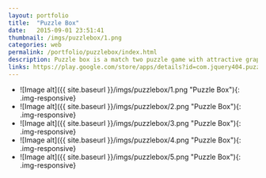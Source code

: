 ```yaml
---
layout: portfolio
title:  "Puzzle Box"
date:   2015-09-01 23:51:41
thumbnail: /imgs/puzzlebox/1.png
categories: web
permalink: /portfolio/puzzlebox/index.html
description: Puzzle box is a match two puzzle game with attractive graphics and art work. Mix and match your way with some cute tiny monster and make them your little friends! Get ready to lost in this puzzle box. Real classic in the world of puzzles. Match up the monster as fast as you can and unlock all mystic levels on your way.
links: https://play.google.com/store/apps/details?id=com.jquery404.puzzlebox
---
```


- ![Image alt]({{ site.baseurl }}/imgs/puzzlebox/1.png "Puzzle Box"){: .img-responsive}
- ![Image alt]({{ site.baseurl }}/imgs/puzzlebox/2.png "Puzzle Box"){: .img-responsive}
- ![Image alt]({{ site.baseurl }}/imgs/puzzlebox/3.png "Puzzle Box"){: .img-responsive}
- ![Image alt]({{ site.baseurl }}/imgs/puzzlebox/4.png "Puzzle Box"){: .img-responsive}
- ![Image alt]({{ site.baseurl }}/imgs/puzzlebox/5.png "Puzzle Box"){: .img-responsive}
